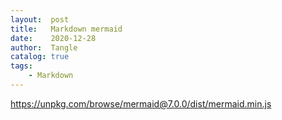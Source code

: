 ```yaml
---
layout:  post
title:   Markdown mermaid
date:    2020-12-28
author:  Tangle
catalog: true
tags:
    - Markdown
---
```


<https://unpkg.com/browse/mermaid@7.0.0/dist/mermaid.min.js>
